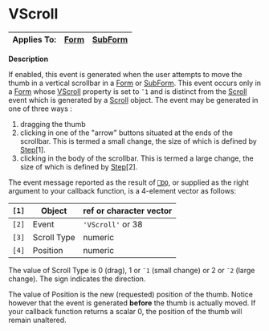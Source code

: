 




<h1 class="heading"><span class="name">VScroll</span></h1>

| Applies To: | [Form](./form.md) | [SubForm](./subform.md) |
| --- | --- | ---  |


**Description**


If enabled, this event is generated when the user attempts to move the thumb in a vertical scrollbar in a [Form](./form.md) or [SubForm](./subform.md). This event occurs only in a [Form](./form.md) whose [VScroll](./vscroll.md) property is set to `¯1` and is distinct from the [Scroll](./scroll.md) event which is generated by a [Scroll](./scroll.md) object. The event may be generated in one of three ways :

1. dragging the thumb
2. clicking in one of the "arrow" buttons situated at the ends of the scrollbar. This is termed a small change, the size of which is defined by [Step](./step.md)[1].
3. clicking in the body of the scrollbar. This is termed a large change, the size of which is defined by [Step](./step.md)[2].

The event message reported as the result of [`⎕DQ`](../../Language/System%20Functions/dq.htm), or supplied as the right argument to your callback function, is a 4-element vector as follows:


| `[1]` | Object | ref or character vector |
| --- | --- | ---  |
| `[2]` | Event | `'VScroll'` or 38 |
| `[3]` | Scroll Type | numeric |
| `[4]` | Position | numeric |


The value of Scroll Type is 0 (drag), 1 or `¯1` (small change) or 2 or `¯2` (large change). The sign indicates the direction.


The value of Position is the new (requested) position of the thumb. Notice however that the event is generated **before** the thumb is actually moved. If your callback function returns a scalar 0, the position of the thumb will remain unaltered.



